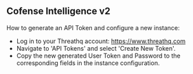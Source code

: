 ## Cofense Intelligence v2

How to generate an API Token and configure a new instance:
- Log in to your Threathq account: https://www.threathq.com
- Navigate to 'API Tokens' and select 'Create New Token'.
- Copy the new generated User Token and Password to the corresponding fields in the instance configuration.



